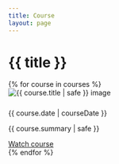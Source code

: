 ```yaml
---
title: Course
layout: page
---
```


# {{ title }}

<div class="container mt-4">
  <div class="row row-cols-1 row-cols-md-2 row-cols-lg-3">
  {% for course in courses %}
  <div class="col mb-4">
    <div class="card h-100" >
      <img src="{{ course.thumbnail | safe }}" alt=" {{ course.title | safe }} image" class="card-img-top">
      <div class="card-body">
        <h5 class="card-title my-0"></h5>
        <time class="item-date small d-block text-muted mb-2" datetime="{{ course.date | safe }}">{{ course.date | courseDate }}</time>
        <p class="card-text">{{ course.summary | safe }}</p>
        <a href="{{ course.url | url}}" class="btn btn-secondary stretched-link" target="_blank">Watch course</a>
      </div>
    </div>
  </div>
  {% endfor %}
  </div>